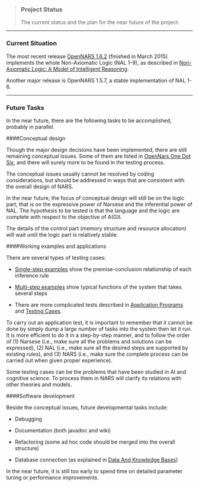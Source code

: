 > ### Project Status  
> The current status and the plan for the near future of the project.
***

### Current Situation

The most recent release [OpenNARS 1.6.2](https://github.com/opennars/opennars/wiki/OpenNARS-One-Dot-Six-Dot-Two) (finished in March 2015) implements the whole Non-Axiomatic Logic (NAL 1-9), as described in [Non-Axiomatic Logic: A Model of Intelligent Reasoning](http://www.worldscientific.com/worldscibooks/10.1142/8665).

Another major release is OpenNARS 1.5.7, a stable implementation of NAL 1-6.

***
### Future Tasks

In the near future, there are the following tasks to be accomplished, probably in parallel.

####Conceptual design

Though the major design decisions have been implemented, there are still remaining conceptual issues. Some of them are listed in [OpenNars One Dot Six](https://github.com/opennars/opennars/wiki/OpenNARS-One-Dot-Six), and there will surely more to be found in the testing process.

The conceptual issues usually cannot be resolved by coding considerations, but should be addressed in ways that are consistent with the overall design of NARS.

In the near future, the focus of conceptual design will still be on the logic part, that is on the expressive power of Narsese and the inferential power of NAL. The hypothesis to be tested is that the language and the logic are complete with respect to the objective of A(G)I.

The details of the control part (memory structure and resource allocation) will wait until the logic part is relatively stable.

####Working examples and applications

There are several types of testing cases:

* [Single-step examples](https://github.com/opennars/opennars/wiki/Single-Step-Testing-Cases) show the premise-conclusion relationship of each inference rule

* [Multi-step examples](https://github.com/opennars/opennars/wiki/MultiStep-Examples) show typical functions of the system that takes several steps

* There are more complicated tests described in [Application Programs](https://github.com/opennars/opennars/wiki/Application-Programs) and [Testing Cases](http://www.cis.temple.edu/~pwang/demos.html).

To carry out an application test, it is important to remember that it cannot be done by simply dump a large number of tasks into the system then let it run. It is more efficient to do it in a step-by-step manner, and to follow the order of (1) Narsese (i.e., make sure all the problems and solutions can be expressed), (2) NAL (i.e., make sure all the desired steps are supported by existing rules), and (3) NARS (i.e., make sure the complete process can be carried out when given proper experience).

Some testing cases can be the problems that have been studied in AI and cognitive science. To process them in NARS will clarify its relations with other theories and models.

####Software development

Beside the conceptual issues, future developmental tasks include:

* Debugging

* Documentation (both javadoc and wiki)

* Refactoring (some ad hoc code should be merged into the overall structure)

* Database connection (as explained in [Data And Knowledge Bases](https://github.com/opennars/opennars/wiki/Data-And-Knowledge-Bases))

In the near future, it is still too early to spend time on detailed parameter tuning or performance improvements.